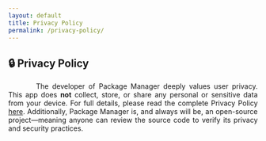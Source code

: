 ```yaml
---
layout: default
title: Privacy Policy
permalink: /privacy-policy/
---
```


<style>
    tab1 { padding-left: 4em; }
</style>

## 🔒 Privacy Policy

<p style="text-align: justify;"><tab1>The developer of Package Manager deeply values user privacy. This app does <strong>not</strong> collect, store, or share any personal or sensitive data from your device. For full details, please read the complete Privacy Policy <a href="https://smartpack.github.io/privacy-policy/" target="_blank">here</a>. Additionally, Package Manager is, and always will be, an open-source project—meaning anyone can review the source code to verify its privacy and security practices.</tab1></p>